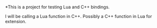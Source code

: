 *This is a project for testing Lua and C++ bindings.

I will be calling a Lua function in C++. Possibly a C++ function in Lua for extension.